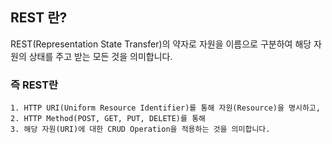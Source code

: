 ## REST 란?
  REST(Representation State Transfer)의 약자로 자원을 이름으로 구분하여 해당 자원의 상태를 주고 받는 모든 것을 의미합니다.   
  
  ### 즉 REST란 
    1. HTTP URI(Uniform Resource Identifier)를 통해 자원(Resource)을 명시하고,   
    2. HTTP Method(POST, GET, PUT, DELETE)를 통해
    3. 해당 자원(URI)에 대한 CRUD Operation을 적용하는 것을 의미합니다.
    
 ## 
  
